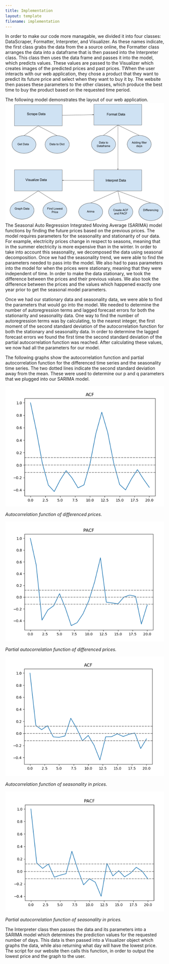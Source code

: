 ```yaml
---
title: Implementation
layout: template
filename: implementation
--- 
```

In order to make our code more managable, we divided it into four classes: DataScraper, Formatter, Interpreter, and Visualizer. As these names indicate, the first class grabs the data from the a source online, the Formatter class arranges the data into a dataframe that is then passed into the Interpreter class. This class then uses the data frame and passes it into the model, which predicts values. These values are passed to the Visualizer which creates images of the predicted prices and past prices. TWhen the user interacts with our web application, they chose a product that they want to predict its future price and select when they want to buy it by. The website then passes these parameters to the other classes, which produce the best time to buy the product based on the requested time period.

The following model demonstrates the layout of our web application. 
<img src="https://raw.githubusercontent.com/vickymmcd/AmazonSoftDesWarriors/master/images/SoftDes_ImageClasses.PNG" alt ="" />
The Seasonal Auto Regression Integrated Moving Average (SARIMA) model functions by finding the future prices based on the previous prices. The model requires parameters for the seasonality and stationarity of our data. For example, electricity prices change in respect to seasons, meaning that in the summer electricity is more expensive than in the winter. In order to take into account this seasonality, we decomposed the data using seasonal decomposition. Once we had the seasonality trend, we were able to find the parameters needed to pass into the model. We also had to pass parameters into the model for when the prices were stationary, meaning that they were independent of time. In order to make the data stationary, we took the difference between the prices and their previous values. We also took the difference between the prices and the values which happened exactly one year prior to get the seasonal model parameters.  

Once we had our stationary data and seasonality data, we were able to find the parameters that would go into the model. We needed to determine the number of autoregression terms and lagged forecast errors for both the stationarity and seasonality data. One way to find the number of autoregression terms was by calculating, to the nearest integer, the first moment of the second standard deviation of the autocorrelation function for both the stationary and seasonality data. In order to determine the lagged forecast errors we found the first time the second standard deviation of the partial autocorrelation function was reached. After calculating these values, we now had all the parameters for our model.

The following graphs show the autocorrelation function and partial autocorrelation function for the differenced time series and the seasonality time series. The two dotted lines indicate the second standard deviation away from the mean. These were used to determine our p and q parameters that we plugged into our SARIMA model.

<img src="https://raw.githubusercontent.com/vickymmcd/AmazonSoftDesWarriors/master/images/acf1stdiff.png" alt ="" /> 

*Autocorrelation function of differenced prices.* 

<img src="https://raw.githubusercontent.com/vickymmcd/AmazonSoftDesWarriors/master/images/pacf1stdiff.png" alt ="" />


*Partial autocorrelation function of differenced prices.*

<img src="https://raw.githubusercontent.com/vickymmcd/AmazonSoftDesWarriors/master/images/acfgraph.png" alt ="" />


*Autocorrelation function of seasonality in prices.*

<img src="https://raw.githubusercontent.com/vickymmcd/AmazonSoftDesWarriors/master/images/pacfgraph.png" alt ="" />


*Partial autocorrelation function of seasonality in prices.*

The Interpreter class then passes the data and its parameters into a SARIMA model which determines the prediction values for the requested number of days. This data is then passed into a Visualizer object which graphs the data, while also returning what day will have the lowest price. The script for our website then calls this function, in order to output the lowest price and the graph to the user.

